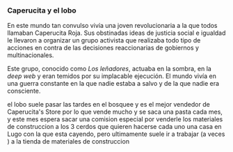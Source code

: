 
### Caperucita y el lobo

En este mundo tan convulso vivía una joven revolucionaria a la que todos llamaban Caperucita Roja. Sus obstinadas ideas de justicia social e igualdad le llevaron a organizar un grupo activista que realizaba todo tipo de acciones en contra de las decisiones reaccionarias de gobiernos y multinacionales. 

Este grupo, conocido como *Los leñadores*, actuaba en la sombra, en la *deep web* y eran temidos por su implacable ejecución. El mundo vivía en una guerra constante en la que nadie estaba a salvo y de la que nadie era consciente.

el lobo suele pasar las tardes en el bosquee y es el mejor vendedor de Caperucita's Store por lo que vende mucho y se saca una pasta cada mes, y este mes
espera sacar una comision especial por venderle los materiales de construccion a los 3 cerdos que quieren hacerse cada uno una casa en Lugo con la que esta cayendo, pero ultimamente suele ir a trabajar (a veces ) a la tienda de materiales de construccion


